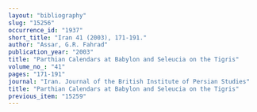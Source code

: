```yaml
---
layout: "bibliography"
slug: "15256"
occurrence_id: "1937"
short_title: "Iran 41 (2003), 171-191."
author: "Assar, G.R. Fahrad"
publication_year: "2003"
title: "Parthian Calendars at Babylon and Seleucia on the Tigris"
volume_no_: "41"
pages: "171-191"
journal: "Iran. Journal of the British Institute of Persian Studies"
title: "Parthian Calendars at Babylon and Seleucia on the Tigris"
previous_item: "15259"
---
```

